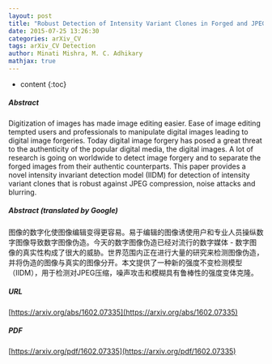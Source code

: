 ```yaml
---
layout: post
title: "Robust Detection of Intensity Variant Clones in Forged and JPEG Compressed Images"
date: 2015-07-25 13:26:30
categories: arXiv_CV
tags: arXiv_CV Detection
author: Minati Mishra, M. C. Adhikary
mathjax: true
---
```


* content
{:toc}

##### Abstract
Digitization of images has made image editing easier. Ease of image editing tempted users and professionals to manipulate digital images leading to digital image forgeries. Today digital image forgery has posed a great threat to the authenticity of the popular digital media, the digital images. A lot of research is going on worldwide to detect image forgery and to separate the forged images from their authentic counterparts. This paper provides a novel intensity invariant detection model (IIDM) for detection of intensity variant clones that is robust against JPEG compression, noise attacks and blurring.

##### Abstract (translated by Google)
图像的数字化使图像编辑变得更容易。易于编辑的图像诱使用户和专业人员操纵数字图像导致数字图像伪造。今天的数字图像伪造已经对流行的数字媒体 - 数字图像的真实性构成了很大的威胁。世界范围内正在进行大量的研究来检测图像伪造，并将伪造的图像与真实的图像分开。本文提供了一种新的强度不变检测模型（IIDM），用于检测对JPEG压缩，噪声攻击和模糊具有鲁棒性的强度变体克隆。

##### URL
[https://arxiv.org/abs/1602.07335](https://arxiv.org/abs/1602.07335)

##### PDF
[https://arxiv.org/pdf/1602.07335](https://arxiv.org/pdf/1602.07335)

